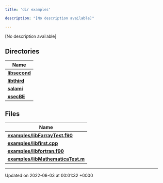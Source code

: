 ```yaml
---
title: 'dir examples'

description: "[No description available]"

---
```







[No description available]

## Directories

| Name           |
| -------------- |
| **[libsecond](/documentation/code/main/files/dir_dff073d442c794c2989394115bec1e2e/#dir-libsecond)**  |
| **[libthird](/documentation/code/main/files/dir_c35c44b862b82d6b9b19a560498428d3/#dir-libthird)**  |
| **[salami](/documentation/code/main/files/dir_69fa228ebecc3dc4f9a2f9d9b10a1247/#dir-salami)**  |
| **[xsecBE](/documentation/code/main/files/dir_a78c512b56e271af296e1e64c966e8c5/#dir-xsecbe)**  |

## Files

| Name           |
| -------------- |
| **[examples/libFarrayTest.f90](/documentation/code/main/files/libfarraytest_8f90/#file-libfarraytest.f90)**  |
| **[examples/libfirst.cpp](/documentation/code/main/files/libfirst_8cpp/#file-libfirst.cpp)**  |
| **[examples/libfortran.f90](/documentation/code/main/files/libfortran_8f90/#file-libfortran.f90)**  |
| **[examples/libMathematicaTest.m](/documentation/code/main/files/libmathematicatest_8m/#file-libmathematicatest.m)**  |






-------------------------------

Updated on 2022-08-03 at 00:01:32 +0000
